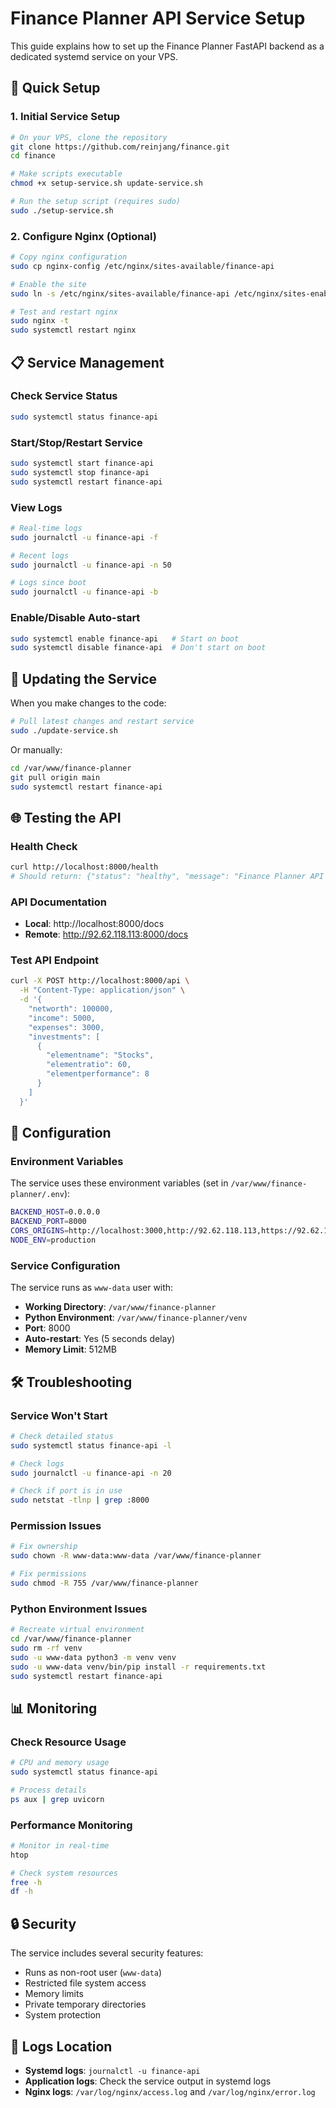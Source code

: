 # Finance Planner API Service Setup

This guide explains how to set up the Finance Planner FastAPI backend as a dedicated systemd service on your VPS.

## 🚀 Quick Setup

### 1. Initial Service Setup

```bash
# On your VPS, clone the repository
git clone https://github.com/reinjang/finance.git
cd finance

# Make scripts executable
chmod +x setup-service.sh update-service.sh

# Run the setup script (requires sudo)
sudo ./setup-service.sh
```

### 2. Configure Nginx (Optional)

```bash
# Copy nginx configuration
sudo cp nginx-config /etc/nginx/sites-available/finance-api

# Enable the site
sudo ln -s /etc/nginx/sites-available/finance-api /etc/nginx/sites-enabled/

# Test and restart nginx
sudo nginx -t
sudo systemctl restart nginx
```

## 📋 Service Management

### Check Service Status
```bash
sudo systemctl status finance-api
```

### Start/Stop/Restart Service
```bash
sudo systemctl start finance-api
sudo systemctl stop finance-api
sudo systemctl restart finance-api
```

### View Logs
```bash
# Real-time logs
sudo journalctl -u finance-api -f

# Recent logs
sudo journalctl -u finance-api -n 50

# Logs since boot
sudo journalctl -u finance-api -b
```

### Enable/Disable Auto-start
```bash
sudo systemctl enable finance-api   # Start on boot
sudo systemctl disable finance-api  # Don't start on boot
```

## 🔄 Updating the Service

When you make changes to the code:

```bash
# Pull latest changes and restart service
sudo ./update-service.sh
```

Or manually:
```bash
cd /var/www/finance-planner
git pull origin main
sudo systemctl restart finance-api
```

## 🌐 Testing the API

### Health Check
```bash
curl http://localhost:8000/health
# Should return: {"status": "healthy", "message": "Finance Planner API is running"}
```

### API Documentation
- **Local**: http://localhost:8000/docs
- **Remote**: http://92.62.118.113:8000/docs

### Test API Endpoint
```bash
curl -X POST http://localhost:8000/api \
  -H "Content-Type: application/json" \
  -d '{
    "networth": 100000,
    "income": 5000,
    "expenses": 3000,
    "investments": [
      {
        "elementname": "Stocks",
        "elementratio": 60,
        "elementperformance": 8
      }
    ]
  }'
```

## 🔧 Configuration

### Environment Variables
The service uses these environment variables (set in `/var/www/finance-planner/.env`):

```bash
BACKEND_HOST=0.0.0.0
BACKEND_PORT=8000
CORS_ORIGINS=http://localhost:3000,http://92.62.118.113,https://92.62.118.113
NODE_ENV=production
```

### Service Configuration
The service runs as `www-data` user with:
- **Working Directory**: `/var/www/finance-planner`
- **Python Environment**: `/var/www/finance-planner/venv`
- **Port**: 8000
- **Auto-restart**: Yes (5 seconds delay)
- **Memory Limit**: 512MB

## 🛠️ Troubleshooting

### Service Won't Start
```bash
# Check detailed status
sudo systemctl status finance-api -l

# Check logs
sudo journalctl -u finance-api -n 20

# Check if port is in use
sudo netstat -tlnp | grep :8000
```

### Permission Issues
```bash
# Fix ownership
sudo chown -R www-data:www-data /var/www/finance-planner

# Fix permissions
sudo chmod -R 755 /var/www/finance-planner
```

### Python Environment Issues
```bash
# Recreate virtual environment
cd /var/www/finance-planner
sudo rm -rf venv
sudo -u www-data python3 -m venv venv
sudo -u www-data venv/bin/pip install -r requirements.txt
sudo systemctl restart finance-api
```

## 📊 Monitoring

### Check Resource Usage
```bash
# CPU and memory usage
sudo systemctl status finance-api

# Process details
ps aux | grep uvicorn
```

### Performance Monitoring
```bash
# Monitor in real-time
htop

# Check system resources
free -h
df -h
```

## 🔒 Security

The service includes several security features:
- Runs as non-root user (`www-data`)
- Restricted file system access
- Memory limits
- Private temporary directories
- System protection

## 📝 Logs Location

- **Systemd logs**: `journalctl -u finance-api`
- **Application logs**: Check the service output in systemd logs
- **Nginx logs**: `/var/log/nginx/access.log` and `/var/log/nginx/error.log` 